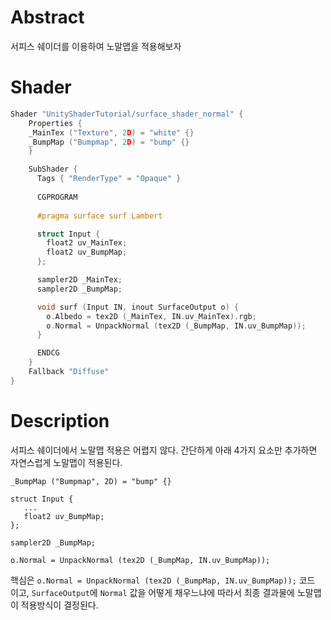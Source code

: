 # Abstract

서피스 쉐이더를 이용하여 노말맵을 적용해보자

# Shader

```c
Shader "UnityShaderTutorial/surface_shader_normal" {
    Properties {
	_MainTex ("Texture", 2D) = "white" {}
	_BumpMap ("Bumpmap", 2D) = "bump" {}
    }

    SubShader {
      Tags { "RenderType" = "Opaque" }
      
	  CGPROGRAM
      
	  #pragma surface surf Lambert

      struct Input {
        float2 uv_MainTex;
        float2 uv_BumpMap;
      };

      sampler2D _MainTex;
      sampler2D _BumpMap;

      void surf (Input IN, inout SurfaceOutput o) {
        o.Albedo = tex2D (_MainTex, IN.uv_MainTex).rgb;
        o.Normal = UnpackNormal (tex2D (_BumpMap, IN.uv_BumpMap));
      }

      ENDCG
    } 
    Fallback "Diffuse"
}
```

# Description

서피스 쉐이더에서 노말맵 적용은 어렵지 않다. 간단하게 아래 4가지 요소만 추가하면 자연스럽게 노말맵이 적용된다.

```
_BumpMap ("Bumpmap", 2D) = "bump" {}

struct Input {
   ...
   float2 uv_BumpMap;
};

sampler2D _BumpMap;

o.Normal = UnpackNormal (tex2D (_BumpMap, IN.uv_BumpMap));
```

핵심은 `o.Normal = UnpackNormal (tex2D (_BumpMap, IN.uv_BumpMap));` 코드 이고, `SurfaceOutput`에 `Normal` 값을 어떻게 채우느냐에 따라서 최종 결과물에 노말맵이 적용방식이 결정된다.

